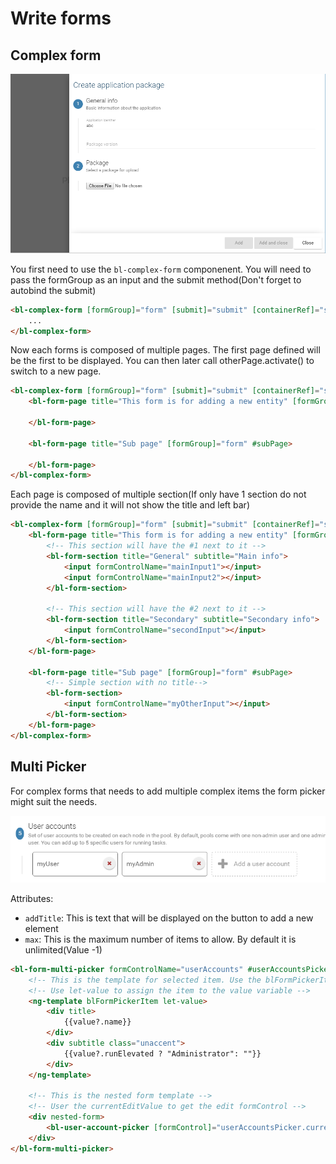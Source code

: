 # Write forms

## Complex form

![](images/form.png)

You first need to use the `bl-complex-form` componenent. You will need to pass the formGroup as an input and the submit method(Don't forget to autobind the submit)

```html
<bl-complex-form [formGroup]="form" [submit]="submit" [containerRef]="sidebarRef">
    ...
</bl-complex-form>
```

Now each forms is composed of multiple pages. The first page defined will be the first to be displayed. You can then later call otherPage.activate() to switch to a new page.

```html
<bl-complex-form [formGroup]="form" [submit]="submit" [containerRef]="sidebarRef">
    <bl-form-page title="This form is for adding a new entity" [formGroup]="form">

    </bl-form-page>

    <bl-form-page title="Sub page" [formGroup]="form" #subPage>

    </bl-form-page>
</bl-complex-form>
```

Each page is composed of multiple section(If only have 1 section do not provide the name and it will not show the title and left bar)

```html
<bl-complex-form [formGroup]="form" [submit]="submit" [containerRef]="sidebarRef">
    <bl-form-page title="This form is for adding a new entity" [formGroup]="form">
        <!-- This section will have the #1 next to it -->
        <bl-form-section title="General" subtitle="Main info">
            <input formControlName="mainInput1"></input>
            <input formControlName="mainInput2"></input>
        </bl-form-section>

        <!-- This section will have the #2 next to it -->
        <bl-form-section title="Secondary" subtitle="Secondary info">
            <input formControlName="secondInput"></input>
        </bl-form-section>
    </bl-form-page>

    <bl-form-page title="Sub page" [formGroup]="form" #subPage>
        <!-- Simple section with no title-->
        <bl-form-section>
            <input formControlName="myOtherInput"></input>
        </bl-form-section>
    </bl-form-page>
</bl-complex-form>
```

## Multi Picker

For complex forms that needs to add multiple complex items the form picker might suit the needs.

![](images/form-multi-picker.png)

Attributes:
* `addTitle`: This is text that will be displayed on the button to add a new element
* `max`: This is the maximum number of items to allow. By default it is unlimited(Value -1)

```html
<bl-form-multi-picker formControlName="userAccounts" #userAccountsPicker addTitle="Add a user account" [max]="5">
    <!-- This is the template for selected item. Use the blFormPickerItem directive on it.-->
    <!-- Use let-value to assign the item to the value variable -->
    <ng-template blFormPickerItem let-value>
        <div title>
            {{value?.name}}
        </div>
        <div subtitle class="unaccent">
            {{value?.runElevated ? "Administrator": ""}}
        </div>
    </ng-template>

    <!-- This is the nested form template -->
    <!-- User the currentEditValue to get the edit formControl -->
    <div nested-form>
        <bl-user-account-picker [formControl]="userAccountsPicker.currentEditValue"></bl-user-account-picker>
    </div>
</bl-form-multi-picker>
```
